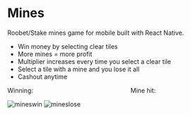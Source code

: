 # Mines
Roobet/Stake mines game for mobile built with React Native.

- Win money by selecting clear tiles
- More mines = more profit
- Multiplier increases every time you select a clear tile
- Select a tile with a mine and you lose it all
- Cashout anytime

Winning:&nbsp; &nbsp; &nbsp; &nbsp; &nbsp; &nbsp; &nbsp; &nbsp; &nbsp; &nbsp; &nbsp; &nbsp; &nbsp; &nbsp; &nbsp; &nbsp; &nbsp; &nbsp; &nbsp; &nbsp; &nbsp; &nbsp; &nbsp; &nbsp; &nbsp; &nbsp; &nbsp; &nbsp; Mine hit:

![mineswin](https://user-images.githubusercontent.com/87740301/127610180-d27c488a-10ca-43fc-8d5a-7938ae2dd607.png)
![mineslose](https://user-images.githubusercontent.com/87740301/127610182-dd70f964-73c6-4e47-8432-c8bff5958c9b.png)
